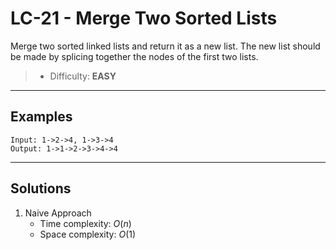 # LC-21 - Merge Two Sorted Lists

Merge two sorted linked lists and return it as a new list. The new list should be made by splicing together the nodes of the first two lists.

> * Difficulty: **EASY**

---
## Examples

```
Input: 1->2->4, 1->3->4
Output: 1->1->2->3->4->4
```

---
## Solutions

1. Naive Approach
    * Time complexity: $O(n)$
    * Space complexity: $O(1)$